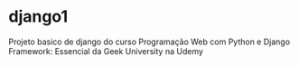 # django1
Projeto basico de django do curso Programação Web com Python e Django Framework: Essencial da Geek University na Udemy

